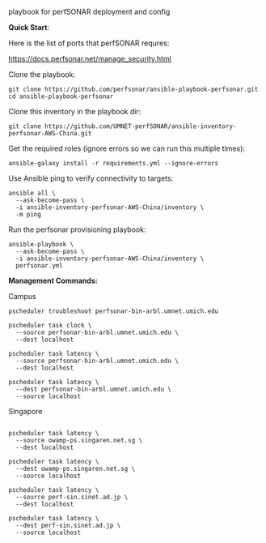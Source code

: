 playbook for perfSONAR deployment and config

**Quick Start**:

Here is the list of ports that perfSONAR requres:

https://docs.perfsonar.net/manage_security.html

Clone the playbook:

```
git clone https://github.com/perfsonar/ansible-playbook-perfsonar.git
cd ansible-playbook-perfsonar
```

Clone this inventory in the playbook dir:

```
git clone https://github.com/UMNET-perfSONAR/ansible-inventory-perfsonar-AWS-China.git
```

Get the required roles (ignore errors so we can run this multiple times):

```
ansible-galaxy install -r requirements.yml --ignore-errors
```

Use Ansible ping to verify connectivity to targets:

```
ansible all \
  --ask-become-pass \
  -i ansible-inventory-perfsonar-AWS-China/inventory \
  -m ping
```

Run the perfsonar provisioning playbook:

```
ansible-playbook \
  --ask-become-pass \
  -i ansible-inventory-perfsonar-AWS-China/inventory \
  perfsonar.yml
```

**Management Commands:**

Campus

```
pscheduler troubleshoot perfsonar-bin-arbl.umnet.umich.edu

pscheduler task clock \
  --source perfsonar-bin-arbl.umnet.umich.edu \
  --dest localhost

pscheduler task latency \
  --source perfsonar-bin-arbl.umnet.umich.edu \
  --dest localhost

pscheduler task latency \
  --dest perfsonar-bin-arbl.umnet.umich.edu \
  --source localhost

```

Singapore

```

pscheduler task latency \
  --source owamp-ps.singaren.net.sg \
  --dest localhost

pscheduler task latency \
  --dest owamp-ps.singaren.net.sg \
  --source localhost

pscheduler task latency \
  --source perf-sin.sinet.ad.jp \
  --dest localhost

pscheduler task latency \
  --dest perf-sin.sinet.ad.jp \
  --source localhost

```
